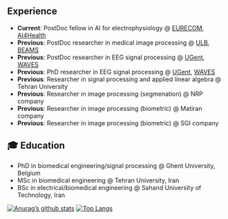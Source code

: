 

## Experience
- **Current**: PostDoc fellow in AI for electrophysiology @ [EURECOM](https://www.eurecom.fr/en), [AI4Health](https://github.com/robustml-eurecom)
- **Previous**: PostDoc researcher in medical image processing @ [ULB](https://www.ulb.be/en/ulb-homepage), [BEAMS](https://beams.polytech.ulb.be/)
- **Previous**: PostDoc researcher in EEG signal processing  @ [UGent](https://www.ugent.be/en), [WAVES](https://www.waves.intec.ugent.be/)
- **Previous**: PhD researcher in EEG signal processing  @ [UGent](https://www.ugent.be/en), [WAVES](https://www.waves.intec.ugent.be/)
- **Previous**: Researcher in signal processing and applied linear algebra  @ Tehran University
- **Previous**: Researcher in image processing (segmenation)   @ NRP company
- **Previous**: Researcher in image processing (biometric)   @ Matiran company
- **Previous**: Researcher in image processing (biometric)   @ SGI company

## 🎓 Education
-  PhD in biomedical engineering/signal processing @ Ghent University, Belgium  
-  MSc in biomedical engineering  @ Tehran University, Iran 
-  BSc in electrical/biomedical engineering @ Sahand University of Technology, Iran 

  [![Anurag’s github stats](https://github-readme-stats.vercel.app/api?username=ehsaneqlimi)](https://github.com/ehsaneqlimi)
  [![Top Langs](https://github-readme-stats.vercel.app/api/top-langs/?username=ehsaneqlimi&layout=compact)](https://github.com/ehsaneqlimi)
<!--
**EhsanEqlimi/EhsanEqlimi** is a ✨ _special_ ✨ repository because its `README.md` (this file) appears on your GitHub profile.

Here are some ideas to get you started:

- 🔭 I’m currently working on neural signal processing (EEG)
- 🌱 I’m currently learning computer music production
- 👯 I’m looking to collaborate on brain data analysis (EEG, MEG, and fMRI)
- 🤔 I’m looking for help with computer music production
- 💬 Ask me about ...
- 📫 How to reach me: ...
- 😄 Pronouns: Fox
- ⚡ Fun fact: ...
[![Top Langs](https://github-readme-stats.vercel.app/api/top-langs/?username=ehsaneqlimi&layout=compact)](https://github.com/ehsaneqlimi)
-->
